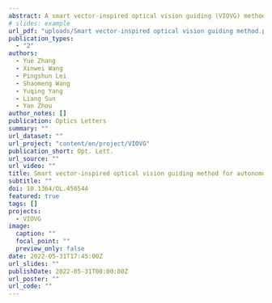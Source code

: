 ```yaml
---
abstract: A smart vector-inspired optical vision guiding (VIOVG) method for autonomous underwater vehicle (AUV) docking and formation is proposed. Unlike traditional optical guiding methods based on LED arrays, the method is inspired by a vector, and uses four laser diodes to form a wing-light pattern to realize smart optical guiding for AUVs. Due to the light scattering effect from water, the four laser diodes can emit four bright and slim laser beams in water, which can be captured by underwater cameras. The intersections of the laser beams form wing-lights as markers for AUV distance and pose estimation. The wing-light pattern is easily tuned and extended by changing the propagation direction and the power of the laser beams beyond the limitation of the physical size of the AUV or docking station. The simulations and experiments show that the proposed method can achieve high precision positioning. A relative distance error of 3.35% is achieved in a positioning experiment at ∼10 m. It has great potential for AUV docking and formation, especially for small AUVs.
# slides: example
url_pdf: "uploads/Smart vector-inspired optical vision guiding method.pdf"
publication_types:
  - "2"
authors:
  - Yue Zhang
  - Xinwei Wang
  - Pingshun Lei
  - Shaomeng Wang
  - Yuqing Yang
  - Liang Sun
  - Yan Zhou
author_notes: []
publication: Optics Letters
summary: ""
url_dataset: ""
url_project: "content/en/project/VIOVG"
publication_short: Opt. Lett.
url_source: ""
url_video: ""
title: Smart vector-inspired optical vision guiding method for autonomous underwater vehicle docking and formation
subtitle: ""
doi: 10.1364/OL.456544
featured: true
tags: []
projects:
  - VIOVG
image:
  caption: ""
  focal_point: ""
  preview_only: false
date: 2022-05-31T17:45:00Z
url_slides: ""
publishDate: 2022-05-31T00:00:00Z
url_poster: ""
url_code: ""
---
```

